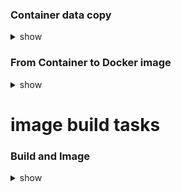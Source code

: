 ###  Container data copy 

<details><summary>show</summary>
<p>

```bash
  1. Create two containers named with  <yourname>c1 and <yourname>c2
  2. choose whatever docker image you want to 
  3. choose whatever parent process 
  4. In container 1st create a file called  helloc1.txt , file must contain some data 
  5. now copy helloc1.txt to  2nd container 
```

</p>
</details>
  

###  From Container to Docker image 

<details><summary>show</summary>
<p>

```bash
  1. Create a container named  <yourname>cimg 
  2. choose oraclelinux:8.4 as docker image
  3. Install vim and httpd software inside a running container 
  4. Now create a docker image from this running container 
  5. make docker image and be sure this docker  image name must be  <yourname>cimg:v007  
  6. check it by docker images
  7. create a container from this imaeg  by whatever name 
  8. choose any process so that container can keep running 
  9. after container creation change its restart policy to "always"
  10. check restart policy that it got updated 
  11. if all setup then push this image to dockerhub on your personal account 
```

</p>
</details>

# image build tasks 

### Build and Image 

<details>
<summary>show</summary>
 <p>

  ```bash
      1. Create a dockerfile named alpine.dockerfile 
      2. use alpine as base image 
      3. install python3 
      4. create a directory called /pycodes
      5. copy sample python code into above created directory 
      6. maintainer parent process by CMD 
      7. build image by the name  <yourname>alp:pycodev1 
      8. create a container from the build image and check the output of your python program
      9. make sure you push this image under your dockerhub account 
  ```
 </p>  
 
### python code link 
[pythoncode](https://raw.githubusercontent.com/redashu/pythonLang/main/while.py)
</details>
